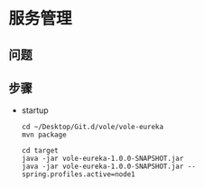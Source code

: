 # 服务管理

## 问题


## 步骤

- startup
  ```
  cd ~/Desktop/Git.d/vole/vole-eureka
  mvn package
  
  cd target
  java -jar vole-eureka-1.0.0-SNAPSHOT.jar
  java -jar vole-eureka-1.0.0-SNAPSHOT.jar --spring.profiles.active=node1
  ```

